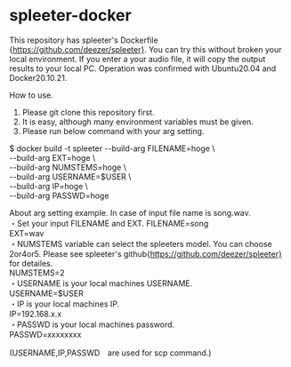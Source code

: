 # spleeter-docker

This repository has spleeter's Dockerfile {https://github.com/deezer/spleeter}. You can try this without broken your local environment.
If you enter a your audio file, it will copy the output results to your local PC. Operation was confirmed with Ubuntu20.04 and Docker20.10.21.

How to use.
1. Please git clone this repository first.
2. It is easy, although many environment variables must be given.
3. Please run below command with your arg setting.

$ docker build -t spleeter --build-arg FILENAME=hoge \\  
                           --build-arg EXT=hoge \\  
                           --build-arg NUMSTEMS=hoge \\  
                           --build-arg USERNAME=$USER \\  
                           --build-arg IP=hoge \\  
                           --build-arg PASSWD=hoge  
                          
About arg setting example. In case of input file name is song.wav.  
・Set your input FILENAME and EXT.
FILENAME=song  
EXT=wav  
・NUMSTEMS variable can select the spleeters model. You can choose 2or4or5. Please see spleeter's github{https://github.com/deezer/spleeter} for detailes.  
NUMSTEMS=2  
・USERNAME is your local machines USERNAME.  
USERNAME=$USER  
・IP is your local machines IP.  
IP=192.168.x.x  
・PASSWD is your local machines password.  
PASSWD=xxxxxxxx  

(USERNAME,IP,PASSWD　are used for scp command.) 

